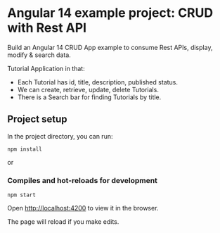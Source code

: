# Angular 14 example project: CRUD with Rest API

Build an Angular 14 CRUD App example to consume Rest APIs, display, modify & search data.

Tutorial Application in that:
- Each Tutorial has id, title, description, published status.
- We can create, retrieve, update, delete Tutorials.
- There is a Search bar for finding Tutorials by title.


## Project setup

In the project directory, you can run:

```
npm install
```

or

### Compiles and hot-reloads for development

```
npm start

```

Open [http://localhost:4200](http://localhost:4200) to view it in the browser.

The page will reload if you make edits.